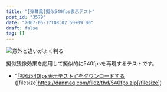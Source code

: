 ```yaml
---
title: "[弾幕風]擬似540fps表示テスト"
post_id: "3579"
date: "2007-05-17T08:02:50+09:00"
draft: false
tag: []
---
```



![意外と違いがよく判る](/image/thd/540fps_s.png)

擬似残像効果を応用して擬似的に540fpsを再現するテストです。



  * “[「擬似540fps表示テスト」”をダウンロードする](/filez/thd/540fps.zip)([filesize]https://danmaq.com/filez/thd/540fps.zip[/filesize])
